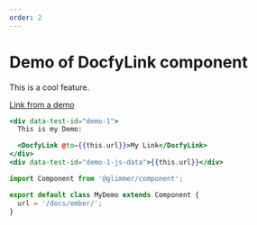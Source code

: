 ```yaml
---
order: 2
---
```


# Demo of DocfyLink component

This is a cool feature.

[Link from a demo](../docfy-output.md)

```hbs template
<div data-test-id="demo-1">
  This is my Demo:

  <DocfyLink @to={{this.url}}>My Link</DocfyLink>
</div>
<div data-test-id="demo-1-js-data">{{this.url}}</div>
```

```js component
import Component from '@glimmer/component';

export default class MyDemo extends Component {
  url = '/docs/ember/';
}
```
